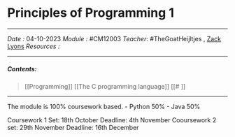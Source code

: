 # Principles of Programming 1
---
*Date :*  04-10-2023 
*Module :* #CM12003
*Teacher*: #TheGoatHeijltjes , [Zack Lyons](https://moodle.bath.ac.uk/user/profile.php?id=25337)
*Resources :*

---
##### Contents: 
> [[Programming]]
> [[The C programming language]]
> [[# ]]
> 
--- 

The module is 100% coursework based. 
	- Python 50%
	- Java 50% 

Coursework 1 Set: 18th October Deadline: 4th November
Cooursework 2 set: 29th November Deadline: 16th December 